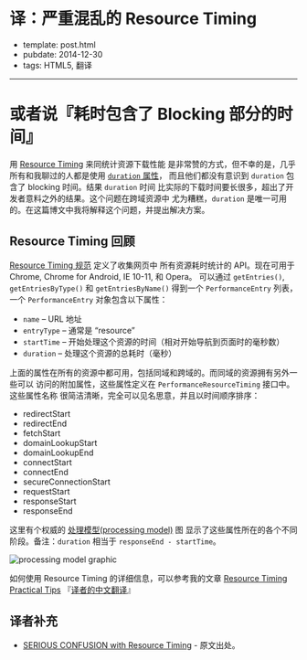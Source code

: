 
# 译：严重混乱的 Resource Timing

- template: post.html
- pubdate: 2014-12-30
- tags: HTML5, 翻译

----

# 或者说『耗时包含了 Blocking 部分的时间』

用 [Resource Timing](http://www.w3.org/TR/resource-timing/) 来同统计资源下载性能
是非常赞的方式，但不幸的是，几乎所有和我聊过的人都是使用 [`duration` 属性](http://www.w3.org/TR/resource-timing/#duration-attribute)，
而且他们都没有意识到 `duration` 包含了 blocking 时间。结果 `duration` 时间
比实际的下载时间要长很多，超出了开发者意料之外的结果。这个问题在跨域资源中
尤为糟糕，`duration` 是唯一可用的。在这篇博文中我将解释这个问题，并提出解决方案。

## Resource Timing 回顾

[Resource Timing 规范](http://www.w3.org/TR/resource-timing/) 定义了收集网页中
所有资源耗时统计的 API。现在可用于 Chrome, Chrome for Android, IE 10-11, 和 Opera。
可以通过 `getEntries()`, `getEntriesByType()` 和 `getEntriesByName()` 得到一个
`PerformanceEntry` 列表，一个 `PerformanceEntry` 对象包含以下属性：

* `name` – URL 地址
* `entryType` – 通常是 “resource”
* `startTime` – 开始处理这个资源的时间（相对开始导航到页面时的毫秒数）
* `duration` – 处理这个资源的总耗时（毫秒）

上面的属性在所有的资源中都可用，包括同域和跨域的。而同域的资源拥有另外一些可以
访问的附加属性，这些属性定义在 `PerformanceResourceTiming` 接口中。这些属性名称
很简洁清晰，完全可以见名思意，并且以时间顺序排序：

* redirectStart
* redirectEnd
* fetchStart
* domainLookupStart
* domainLookupEnd
* connectStart
* connectEnd
* secureConnectionStart
* requestStart
* responseStart
* responseEnd

这里有个权威的 [处理模型(processing model)](http://www.w3.org/TR/resource-timing/#processing-model) 图
显示了这些属性所在的各个不同阶段。备注：`duration` 相当于 `responseEnd - startTime`。

![processing model graphic](http://www.w3.org/TR/resource-timing/resource-timing-overview.png)

如何使用 Resource Timing 的详细信息，可以参考我的文章 [Resource Timing Practical Tips](http://www.stevesouders.com/blog/2014/08/21/resource-timing-practical-tips/) 『[译者的中文翻译](./resource-timing-practical-tips)』




## 译者补充

* [SERIOUS CONFUSION with Resource Timing](http://www.stevesouders.com/blog/2014/11/25/serious-confusion-with-resource-timing/) - 原文出处。
